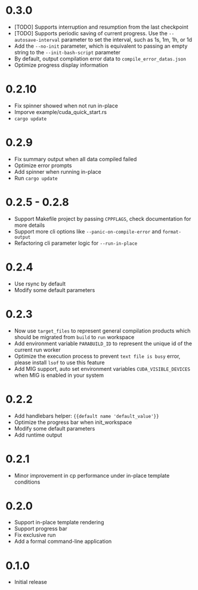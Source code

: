 # 0.3.0

- [TODO] Supports interruption and resumption from the last checkpoint
- [TODO] Supports periodic saving of current progress. Use the `--autosave-interval` parameter to set the interval, such as 1s, 1m, 1h, or 1d
- Add the `--no-init` parameter, which is equivalent to passing an empty string to the `--init-bash-script` parameter
- By default, output compilation error data to `compile_error_datas.json`
- Optimize progress display information

# 0.2.10

- Fix spinner showed when not run in-place
- Imporve example/cuda_quick_start.rs
- `cargo update`

# 0.2.9

- Fix summary output when all data compiled failed
- Optimize error prompts
- Add spinner when running in-place
- Run `cargo update`

# 0.2.5 - 0.2.8

- Support Makefile project by passing `CPPFLAGS`, check documentation for more details
- Support more cli options like `--panic-on-compile-error` and `format-output`
- Refactoring cli parameter logic for `--run-in-place`

# 0.2.4

- Use rsync by default
- Modify some default parameters

# 0.2.3

- Now use `target_files` to represent general compilation products which should be migrated from `build` to `run` workspace
- Add environment variable `PARABUILD_ID` to represent the unique id of the current run worker
- Optimize the execution process to prevent `text file is busy` error, please install `lsof` to use this feature
- Add MIG support, auto set environment variables `CUDA_VISIBLE_DEVICES` when MIG is enabled in your system

# 0.2.2

- Add handlebars helper: `{{default name 'default_value'}}`
- Optimize the progress bar when init_workspace
- Modify some default parameters
- Add runtime output

# 0.2.1

- Minor improvement in cp performance under in-place template conditions

# 0.2.0

- Support in-place template rendering
- Support progress bar
- Fix exclusive run
- Add a formal command-line application

# 0.1.0

- Initial release